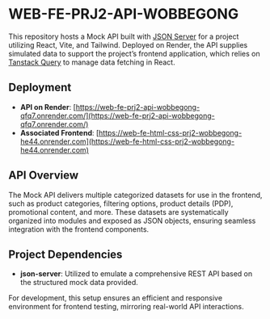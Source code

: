 # WEB-FE-PRJ2-API-WOBBEGONG

This repository hosts a Mock API built with [JSON Server](https://github.com/typicode/json-server) for a project utilizing React, Vite, and Tailwind. Deployed on Render, the API supplies simulated data to support the project’s frontend application, which relies on [Tanstack Query](https://tanstack.com/query/v4) to manage data fetching in React.

## Deployment

- **API on Render**: [https://web-fe-prj2-api-wobbegong-qfq7.onrender.com/](https://web-fe-prj2-api-wobbegong-qfq7.onrender.com/)
- **Associated Frontend**: [https://web-fe-html-css-prj2-wobbegong-he44.onrender.com](https://web-fe-html-css-prj2-wobbegong-he44.onrender.com)

## API Overview

The Mock API delivers multiple categorized datasets for use in the frontend, such as product categories, filtering options, product details (PDP), promotional content, and more. These datasets are systematically organized into modules and exposed as JSON objects, ensuring seamless integration with the frontend components.

## Project Dependencies

- **json-server**: Utilized to emulate a comprehensive REST API based on the structured mock data provided.

For development, this setup ensures an efficient and responsive environment for frontend testing, mirroring real-world API interactions.

